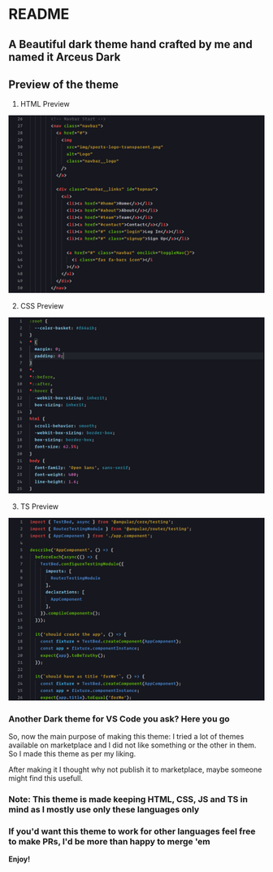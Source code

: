 # README
## A Beautiful dark theme hand crafted by me and named it Arceus Dark

## Preview of the theme

1. HTML Preview

![Arceus_HTML](/Images/Arcues_html.png)

2. CSS Preview

![Arceus_CSS](/Images/Arceus_css.png)

3. TS Preview

![Arceus_TS](/Images/Arceus_ts.png)

### Another Dark theme for VS Code you ask? Here you go

So, now the main purpose of making this theme: I tried a lot of themes available on marketplace and I did not like something or the other in them. So I made this theme as per my liking.

After making it I thought why not publish it to marketplace, maybe someone might find this usefull.

### Note: This theme is made keeping HTML, CSS, JS and TS in mind as I mostly use only these languages only

### If you'd want this theme to work for other languages feel free to make PRs, I'd be more than happy to merge 'em

**Enjoy!**

